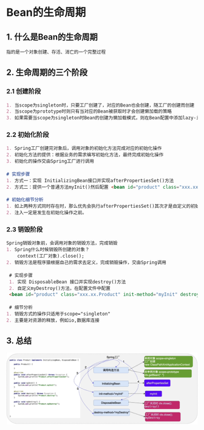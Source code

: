 # Bean的生命周期

## 1. 什么是Bean的生命周期
```markdown
指的是一个对象创建、存活、消亡的一个完整过程
```

## 2. 生命周期的三个阶段
### 2.1 创建阶段
```markdown
1. 当scope为singleton时，只要工厂创建了，对应的Bean也会创建，随工厂的创建而创建
2. 当scope为prototype时则只有当对应的Bean被获取时才会创建懒加载的策略
3. 如果需要当scope为singleton时Bean的创建为懒加载模式，则在Bean配置中添加lazy-init="true"即可
```

### 2.2 初始化阶段
```markdown
1. Spring工厂创建完对象后，调用对象的初始化方法完成对应的初始化操作
2. 初始化方法的提供：根据业务的需求编写初始化方法，最终完成初始化操作
3. 初始化的操作交由Spring工厂进行调用  

# 实现步骤
1. 方式一：实现 InitializingBean接口并实现afterPropertiesSet()方法
2. 方式二：提供一个普通方法myInit()然后配置 <bean id="product" class="xxx.xx.Product" init-method="myInit"/>

# 初始化细节分析
1. 如上两种方式同时存在时，那么优先会执行afterPropertiesSet()其次才是自定义的初始化方法。
2. 注入一定是发生在初始化操作之前。
```

### 2.3 销毁阶段
```markdown
Spring销毁对象前，会调用对象的销毁方法，完成销毁
1. Spring什么时候销毁所创建的对象？
    context(工厂对象).close();
2. 销毁方法是程序猿根据自己的需求去定义，完成销毁操作，交由Spring调用
 
 # 实现步骤
 1. 实现 DisposableBean 接口并实现destroy()方法
 2. 自定义myDestroy()方法，在配置文件中配置
 <bean id="product" class="xxx.xx.Product" init-method="myInit" destroy-method="myDestroy"/>

 # 细节分析
1. 销毁方式的操作只适用于scope="singleton"
2. 主要是对资源的释放，例如io,数据库连接
```

## 3. 总结
![生命周期总结](/assets/spring/spring_bean_life.png)
